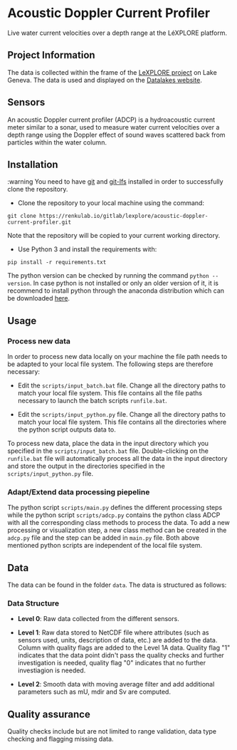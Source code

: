 # Acoustic Doppler Current Profiler

Live water current velocities over a depth range at the LéXPLORE platform.

## Project Information

The data is collected within the frame of the [LeXPLORE project](https://wp.unil.ch/lexplore/) on Lake Geneva. 
The data is used and displayed on the [Datalakes website](https://www.datalakes-eawag.ch/).

## Sensors

An acoustic Doppler current profiler (ADCP) is a hydroacoustic current meter similar to a sonar, used to measure water current velocities over a depth range using the Doppler effect of sound waves scattered back from particles within the water column.

## Installation

:warning You need to have [git](https://git-scm.com/downloads) and [git-lfs](https://git-lfs.github.com/) installed in order to successfully clone the repository.

- Clone the repository to your local machine using the command: 

 `git clone https://renkulab.io/gitlab/lexplore/acoustic-doppler-current-profiler.git`
 
 Note that the repository will be copied to your current working directory.

- Use Python 3 and install the requirements with:

 `pip install -r requirements.txt`

 The python version can be checked by running the command `python --version`. In case python is not installed or only an older version of it, it is recommend to install python through the anaconda distribution which can be downloaded [here](https://www.anaconda.com/products/individual). 

## Usage

### Process new data

In order to process new data locally on your machine the file path needs to be adapted to your local file system. The following steps are therefore necessary: 

- Edit the `scripts/input_batch.bat` file. Change all the directory paths to match your local file system. This file contains all the file paths necessary to launch the batch scripts `runfile.bat`.

- Edit the `scripts/input_python.py` file. Change all the directory paths to match your local file system. This file contains all the directories where the python script outputs data to.

To process new data, place the data in the input directory which you specified in the `scripts/input_batch.bat` file. Double-clicking on the `runfile.bat` file will automatically 
process all the data in the input directory and store the output in the directories specified in the `scripts/input_python.py` file. 

### Adapt/Extend data processing piepeline

The python script `scripts/main.py` defines the different processing steps while the python script `scripts/adcp.py` contains the python class ADCP with all the corresponding 
class methods to process the data. To add a new processing or visualization step, a new class method can be created in the `adcp.py` file and the step can be added in `main.py` file.
Both above mentioned python scripts are independent of the local file system.

## Data

The data can be found in the folder `data`. The data is structured as follows:

### Data Structure

- **Level 0**: Raw data collected from the different sensors.

- **Level 1**: Raw data stored to NetCDF file where attributes (such as sensors used, units, description of data, etc.) are added to the data. Column with quality flags are added to the Level 1A data. Quality flag "1" indicates that the data point didn't pass the 
quality checks and further investigation is needed, quality flag "0" indicates that no further investiagion is needed.

- **Level 2**: Smooth data with moving average filter and add additional parameters such as mU, mdir and Sv are computed. 

## Quality assurance

Quality checks include but are not limited to range validation, data type checking and flagging missing data.
